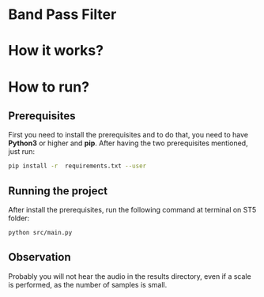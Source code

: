 # Band Pass Filter

# How it works?


# How to run?

## Prerequisites
First you need to install the prerequisites and to do that, you need to have **Python3** or higher and **pip**.
After having the two prerequisites mentioned, just run:
```bash
pip install -r  requirements.txt --user
```

## Running the project
After install the prerequisites, run the following command at terminal on ST5 folder:
```bash
python src/main.py
```

## Observation
Probably you will not hear the audio in the results directory, even if a scale is performed, as the number of samples is small.